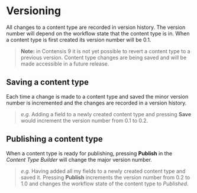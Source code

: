 # Versioning
All changes to a content type are recorded in version history. The version number will depend on the workflow state that the content type is in. When a content type is first created its version number will be 0.1.

> **Note:** in Contensis 9 it is not yet possible to revert a content type to a previous version. Content type changes are being saved and will be made accessible in a future release.

## Saving a content type
Each time a change is made to a content type and saved the minor version number is incremented and the changes are recorded in a version history.

> *e.g.* Adding a field to a newly created content type and pressing **Save** would increment the version number from 0.1 to 0.2.

## Publishing a content type
When a content type is ready for publishing, pressing **Publish** in the *Content Type Builder* will change the major version number.

> *e.g.* Having added all my fields to a newly created content type and saved it. Pressing **Publish** increments the version number from 0.2 to 1.0 and changes the workflow state of the content type to *Published*.
